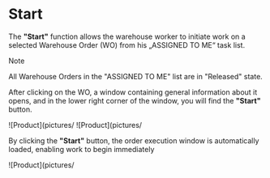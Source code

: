 # Start

The <b>"Start"</b> function allows the warehouse worker to initiate work on a selected Warehouse Order (WO) from his „ASSIGNED TO ME“ task list.

> [!NOTE]
> All Warehouse Orders in the "ASSIGNED TO ME" list are in "Released" state.


After clicking on the WO, a window containing general information about it opens, and in the lower right corner of the window, you will find the <b>"Start"</b> button.

![Product](pictures/
![Product](pictures/

By clicking the <b>"Start"</b> button, the order execution window is automatically loaded, enabling work to begin immediately

![Product](pictures/
